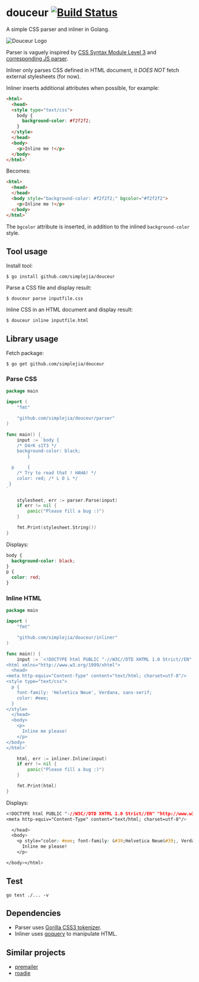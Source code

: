 # douceur [![Build Status](https://api.travis-ci.org/czlhs/douceur.svg?branch=master)](https://travis-ci.org/czlhs/douceur)

A simple CSS parser and inliner in Golang.

![Douceur Logo](https://github.com/simplejia/douceur/blob/master/douceur.png?raw=true "Douceur")

Parser is vaguely inspired by [CSS Syntax Module Level 3](http://www.w3.org/TR/css3-syntax) and [corresponding JS parser](https://github.com/tabatkins/parse-css).

Inliner only parses CSS defined in HTML document, it *DOES NOT* fetch external stylesheets (for now).

Inliner inserts additional attributes when possible, for example:

```html
<html>
  <head>
  <style type="text/css">
    body {
      background-color: #f2f2f2;
    }
  </style>
  </head>
  <body>
    <p>Inline me !</p>
  </body>
</html>`
```

Becomes:

```html
<html>
  <head>
  </head>
  <body style="background-color: #f2f2f2;" bgcolor="#f2f2f2">
    <p>Inline me !</p>
  </body>
</html>`
```

The `bgcolor` attribute is inserted, in addition to the inlined `background-color` style.


## Tool usage

Install tool:

    $ go install github.com/simplejia/douceur

Parse a CSS file and display result:

    $ douceur parse inputfile.css

Inline CSS in an HTML document and display result:

    $ douceur inline inputfile.html


## Library usage

Fetch package:

    $ go get github.com/simplejia/douceur


### Parse CSS

```go
package main

import (
    "fmt"

    "github.com/simplejia/douceur/parser"
)

func main() {
    input := `body {
    /* D4rK s1T3 */
    background-color: black;
        }

  p     {
    /* Try to read that ! HAHA! */
    color: red; /* L O L */
 }
`

    stylesheet, err := parser.Parse(input)
    if err != nil {
        panic("Please fill a bug :)")
    }

    fmt.Print(stylesheet.String())
}
```

Displays:

```css
body {
  background-color: black;
}
p {
  color: red;
}
```


### Inline HTML

```go
package main

import (
    "fmt"

    "github.com/simplejia/douceur/inliner"
)

func main() {
    input := `<!DOCTYPE html PUBLIC "-//W3C//DTD XHTML 1.0 Strict//EN" "http://www.w3.org/TR/xhtml1/DTD/xhtml1-strict.dtd">
<html xmlns="http://www.w3.org/1999/xhtml">
  <head>
<meta http-equiv="Content-Type" content="text/html; charset=utf-8"/>
<style type="text/css">
  p {
    font-family: 'Helvetica Neue', Verdana, sans-serif;
    color: #eee;
  }
</style>
  </head>
  <body>
    <p>
      Inline me please!
    </p>
</body>
</html>`

    html, err := inliner.Inline(input)
    if err != nil {
        panic("Please fill a bug :)")
    }

    fmt.Print(html)
}
```

Displays:

```css
<!DOCTYPE html PUBLIC "-//W3C//DTD XHTML 1.0 Strict//EN" "http://www.w3.org/TR/xhtml1/DTD/xhtml1-strict.dtd"><html xmlns="http://www.w3.org/1999/xhtml"><head>
<meta http-equiv="Content-Type" content="text/html; charset=utf-8"/>

  </head>
  <body>
    <p style="color: #eee; font-family: &#39;Helvetica Neue&#39;, Verdana, sans-serif;">
      Inline me please!
    </p>

</body></html>
```

## Test

    go test ./... -v


## Dependencies

  - Parser uses [Gorilla CSS3 tokenizer](https://github.com/gorilla/css).
  - Inliner uses [goquery](github.com/PuerkitoBio/goquery) to manipulate HTML.


## Similar projects

  - [premailer](https://github.com/premailer/premailer)
  - [roadie](https://github.com/Mange/roadie)
